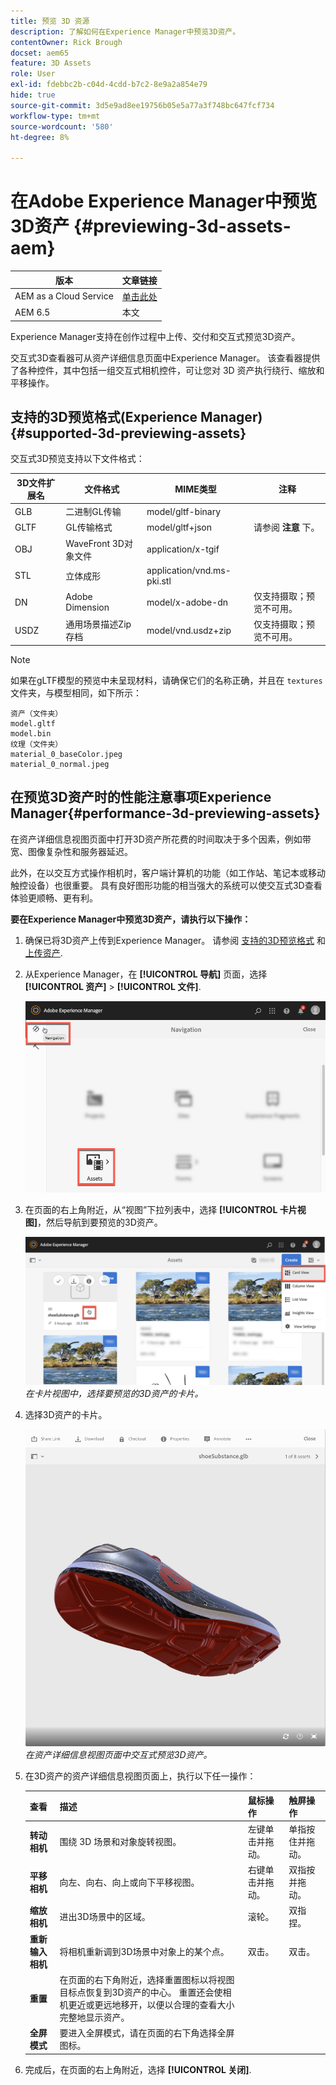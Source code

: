 ```yaml
---
title: 预览 3D 资源
description: 了解如何在Experience Manager中预览3D资产。
contentOwner: Rick Brough
docset: aem65
feature: 3D Assets
role: User
exl-id: fdebbc2b-c04d-4cdd-b7c2-8e9a2a854e79
hide: true
source-git-commit: 3d5e9ad8ee19756b05e5a77a3f748bc647fcf734
workflow-type: tm+mt
source-wordcount: '580'
ht-degree: 8%

---
```


# 在Adobe Experience Manager中预览3D资产 {#previewing-3d-assets-aem}

| 版本 | 文章链接 |
| -------- | ---------------------------- |
| AEM as a Cloud Service | [单击此处](https://experienceleague.adobe.com/docs/experience-manager-cloud-service/content/assets/manage/previewing-3d-assets.html?lang=en) |
| AEM 6.5 | 本文 |

Experience Manager支持在创作过程中上传、交付和交互式预览3D资产。

交互式3D查看器可从资产详细信息页面中Experience Manager。 该查看器提供了各种控件，其中包括一组交互式相机控件，可让您对 3D 资产执行绕行、缩放和平移操作。

<!-- See also [Working with 3D assets in Dynamic Media](/help/assets/assets-3d.md). -->

## 支持的3D预览格式(Experience Manager) {#supported-3d-previewing-assets}

交互式3D预览支持以下文件格式：

| 3D文件扩展名 | 文件格式 | MIME类型 | 注释 |
|---|---|---|---|
| GLB | 二进制GL传输 | model/gltf-binary |  |
| GLTF | GL传输格式 | model/gltf+json | 请参阅 **注意** 下。 |
| OBJ | WaveFront 3D对象文件 | application/x-tgif |  |
| STL | 立体成形 | application/vnd.ms-pki.stl |  |
| DN | Adobe Dimension | model/x-adobe-dn | 仅支持摄取；预览不可用。 |
| USDZ | 通用场景描述Zip存档 | model/vnd.usdz+zip | 仅支持摄取；预览不可用。 |

>[!NOTE]
>
>如果在gLTF模型的预览中未呈现材料，请确保它们的名称正确，并且在 `textures` 文件夹，与模型相同，如下所示：

    资产（文件夹）
    model.gltf
    model.bin
    纹理（文件夹）
    material_0_baseColor.jpeg
    material_0_normal.jpeg

## 在预览3D资产时的性能注意事项Experience Manager{#performance-3d-previewing-assets}

在资产详细信息视图页面中打开3D资产所花费的时间取决于多个因素，例如带宽、图像复杂性和服务器延迟。

此外，在以交互方式操作相机时，客户端计算机的功能（如工作站、笔记本或移动触控设备）也很重要。 具有良好图形功能的相当强大的系统可以使交互式3D查看体验更顺畅、更有利。

**要在Experience Manager中预览3D资产，请执行以下操作：**

1. 确保已将3D资产上传到Experience Manager。
请参阅 [支持的3D预览格式](#supported-3d-previewing-assets) 和 [上传资产](/help/assets/manage-assets.md#uploading-assets).
1. 从Experience Manager，在 **[!UICONTROL 导航]** 页面，选择 **[!UICONTROL 资产]** > **[!UICONTROL 文件]**.

   ![导航页面](/help/assets/assets-dm/navigation-assets.png)

1. 在页面的右上角附近，从“视图”下拉列表中，选择 **[!UICONTROL 卡片视图]**，然后导航到要预览的3D资产。

   ![3D卡片选择](/help/assets/assets-dm/3d-card-select.png)
   _在卡片视图中，选择要预览的3D资产的卡片。_

1. 选择3D资产的卡片。

   ![交互式3D预览](/help/assets/assets-dm/3d-preview.png)
   _在资产详细信息视图页面中交互式预览3D资产。_
1. 在3D资产的资产详细信息视图页面上，执行以下任一操作：

   | 查看 | 描述 | 鼠标操作 | 触屏操作 |
   | --- | --- | --- | --- |
   | **转动相机** | 围绕 3D 场景和对象旋转视图。 | 左键单击并拖动。 | 单指按住并拖动。 |
   | **平移相机** | 向左、向右、向上或向下平移视图。 | 右键单击并拖动。 | 双指按并拖动。 |
   | **缩放相机** | 进出3D场景中的区域。 | 滚轮。 | 双指捏。 |
   | **重新输入相机** | 将相机重新调到3D场景中对象上的某个点。 | 双击。 | 双击。 |
   | **重置** | 在页面的右下角附近，选择重置图标以将视图目标点恢复到3D资产的中心。 重置还会使相机更近或更远地移开，以便以合理的查看大小完整地显示资产。 |  |  |
   | **全屏模式** | 要进入全屏模式，请在页面的右下角选择全屏图标。 |  |  |

1. 完成后，在页面的右上角附近，选择 **[!UICONTROL 关闭]**.
